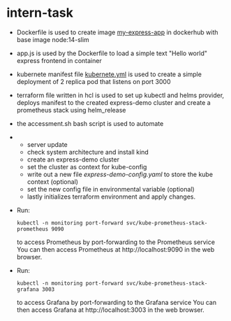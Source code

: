 # intern-task

- Dockerfile is used to create image <a href= "https://hub.docker.com/repository/docker/fikunmisamson/my-express-app/general">my-express-app</a> in dockerhub with base image node:14-slim
- app.js is used by the Dockerfile to load a simple text "Hello world" express frontend in container
- kubernete manifest file <a href= "#">kubernete.yml</a> is used to create a simple deployment of 2 replica pod that listens on port 3000
- terraform file written in hcl is used to set up kubectl and helms provider, deploys manifest to the created express-demo cluster and create a prometheus stack using helm_release
- the accessment.sh bash script is used to automate
- - server update
  - check system architecture and install kind
  - create an express-demo cluster
  - set the cluster as context for kube-config
  - write out a new file <i>express-demo-config.yaml </i> to store the kube context (optional)
  - set the new config file in environmental variable (optional)
  - lastly initializes terraform environment and apply changes.


- Run:
  ```
  kubectl -n monitoring port-forward svc/kube-prometheus-stack-prometheus 9090
  ```
  to access Prometheus by port-forwarding to the Prometheus service
  You can then access Prometheus at http://localhost:9090 in the web browser.

- Run:
  ```
  kubectl -n monitoring port-forward svc/kube-prometheus-stack-grafana 3003
  ```
  to access Grafana by port-forwarding to the Grafana service
  You can then access Grafana at http://localhost:3003 in the web browser.
